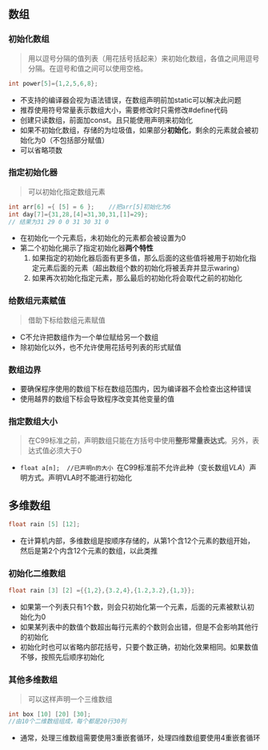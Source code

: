 数组
---
### 初始化数组
> 用以逗号分隔的值列表（用花括号括起来）来初始化数组，各值之间用逗号分隔。在逗号和值之间可以使用空格。

```c
int power[5]={1,2,5,6,8};
```

- 不支持的编译器会视为语法错误，在数组声明前加static可以解决此问题
- 推荐使用符号常量表示数组大小，需要修改时只需修改#define代码
- 创建只读数组，前面加const。且只能使用声明来初始化
- 如果不初始化数组，存储的为垃圾值，如果部分**初始化**，剩余的元素就会被初始化为0（不包括部分赋值）
- 可以省略项数

### 指定初始化器
>可以初始化指定数组元素

```c
int arr[6] ={ [5] = 6 };    //把arr[5]初始化为6
int day[7]={31,28,[4]=31,30,31,[1]=29};
// 结果为31 29 0 0 31 30 31 0
```
- 在初始化一个元素后，未初始化的元素都会被设置为0
- 第二个初始化揭示了指定初始化器**两个特性**
  1. 如果指定的初始化器后面有更多值，那么后面的这些值将被用于初始化指定元素后面的元素（超出数组个数的初始化将被丢弃并显示waring）
  2. 如果再次初始化指定元素，那么最后的初始化将会取代之前的初始化

### 给数组元素赋值
>借助下标给数组元素赋值

- C不允许把数组作为一个单位赋给另一个数组
- 除初始化以外，也不允许使用花括号列表的形式赋值

### 数组边界
- 要确保程序使用的数组下标在数组范围内，因为编译器不会检查出这种错误
- 使用越界的数组下标会导致程序改变其他变量的值

### 指定数组大小
>在C99标准之前，声明数组只能在方括号中使用**整形常量表达式**。另外，表达式值必须大于0

- `float a[n];  //已声明n的大小 `在C99标准前不允许此种（变长数组*VLA*）声明方式。声明VLA时不能进行初始化

多维数组
--- 
```c
float rain [5] [12];
```
  - 在计算机内部，多维数组是按顺序存储的，从第1个含12个元素的数组开始，然后是第2个内含12个元素的数组，以此类推

### 初始化二维数组
```c
float rain [3] [2] ={{1,2},{3.2,4},{1.2,3.2},{1,3}};
```
- 如果第一个列表只有1个数，则会只初始化第一个元素，后面的元素被默认初始化为0
- 如果某列表中的数值个数超出每行元素的个数则会出错，但是不会影响其他行的初始化
- 初始化时也可以省略内部花括号，只要个数正确，初始化效果相同。如果数值不够，按照先后顺序初始化

### 其他多维数组
> 可以这样声明一个三维数组

```c
int box [10] [20] [30];
//由10个二维数组组成，每个都是20行30列
```

- 通常，处理三维数组需要使用3重嵌套循环，处理四维数组要使用4重嵌套循环


